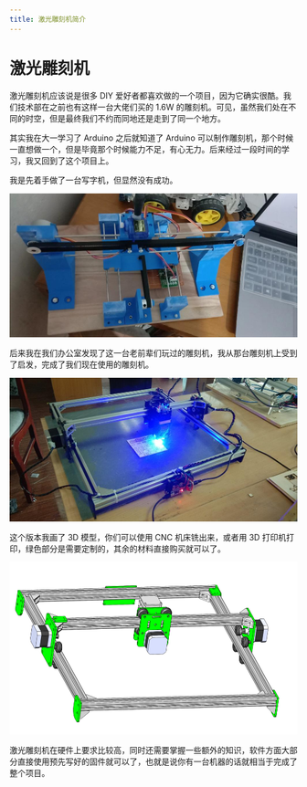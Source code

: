 ```yaml
---
title: 激光雕刻机简介
---
```


# 激光雕刻机

激光雕刻机应该说是很多 DIY 爱好者都喜欢做的一个项目，因为它确实很酷。我们技术部在之前也有这样一台大佬们买的 1.6W 的雕刻机。可见，虽然我们处在不同的时空，但是最终我们不约而同地还是走到了同一个地方。

其实我在大一学习了 Arduino 之后就知道了 Arduino 可以制作雕刻机，那个时候一直想做一个，但是毕竟那个时候能力不足，有心无力。后来经过一段时间的学习，我又回到了这个项目上。

我是先着手做了一台写字机，但显然没有成功。

![Plotter](./images/0-1.jpeg)

后来我在我们办公室发现了这一台老前辈们玩过的雕刻机，我从那台雕刻机上受到了启发，完成了我们现在使用的雕刻机。

![Engraver](./images/0-2.jpg)

这个版本我画了 3D 模型，你们可以使用 CNC 机床铣出来，或者用 3D 打印机打印，绿色部分是需要定制的，其余的材料直接购买就可以了。

![3D viewer](./images/0-3.png)

激光雕刻机在硬件上要求比较高，同时还需要掌握一些额外的知识，软件方面大部分直接使用预先写好的固件就可以了，也就是说你有一台机器的话就相当于完成了整个项目。
